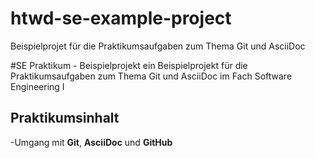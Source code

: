# htwd-se-example-project
Beispielprojet für die Praktikumsaufgaben zum Thema Git und AsciiDoc

#SE Praktikum - Beispielprojekt
ein Beispielprojekt für die Praktikumsaufgaben zum Thema Git und AsciiDoc im Fach Software Engineering I

## Praktikumsinhalt
-Umgang mit **Git**, **AsciiDoc** und **GitHub**
